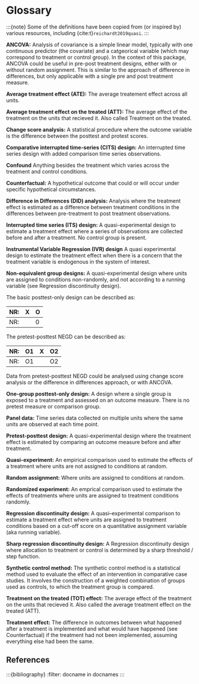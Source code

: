 # Glossary

:::{note}
Some of the definitions have been copied from (or inspired by) various resources, including {cite:t}`reichardt2019quasi`.
:::

**ANCOVA:** Analysis of covariance is a simple linear model, typically with one continuous predictor (the covariate) and a catgeorical variable (which may correspond to treatment or control group). In the context of this package, ANCOVA could be useful in pre-post treatment designs, either with or without random assignment. This is similar to the approach of difference in differences, but only applicable with a single pre and post treatment measure.

**Average treatment effect (ATE):** The average treatement effect across all units.

**Average treatment effect on the treated (ATT):** The average effect of the treatment on the units that recieved it. Also called Treatment on the treated.

**Change score analysis:** A statistical procedure where the outcome variable is the difference between the posttest and protest scores.

**Comparative interrupted time-series (CITS) design:** An interrupted time series design with added comparison time series observations.

**Confound** Anything besides the treatment which varies across the treatment and control conditions.

**Counterfactual:** A hypothetical outcome that could or will occur under specific hypothetical circumstances.

**Difference in Differences (DID) analysis:** Analysis where the treatment effect is estimated as a difference between treatment conditions in the differences between pre-treatment to post treatment observations.

**Interrupted time series (ITS) design:** A quasi-experimental design to estimate a treatment effect where a series of observations are collected before and after a treatment. No control group is present.

**Instrumental Variable Regression (IVR) design** A quasi experimental design to estimate the treatment effect when there is
a concern that the treatment variable is endogenous in the system of interest.

**Non-equivalent group designs:** A quasi-experimental design where units are assigned to conditions non-randomly, and not according to a running variable (see Regression discontinuity design).

The basic posttest-only design can be described as:

| NR: | X | O |
|-----|---|---|
| NR: |   | 0 |

The pretest-posttest NEGD can be described as:

| NR: | O1 | X | O2 |
|-----|----|---|----|
| NR: | O1 |   | O2 |

Data from pretest-posttest NEGD could be analysed using change score analysis or the difference in differences approach, or with ANCOVA.

**One-group posttest-only design:** A design where a single group is exposed to a treatment and assessed on an outcome measure. There is no pretest measure or comparison group.

**Panel data:** Time series data collected on multiple units where the same units are observed at each time point.

**Pretest-posttest design:** A quasi-experimental design where the treatment effect is estimated by comparing an outcome measure before and after treatment.

**Quasi-experiment:** An empirical comparison used to estimate the effects of a treatment where units are not assigned to conditions at random.

**Random assignment:** Where units are assigned to conditions at random.

**Randomized experiment:** An emprical comparison used to estimate the effects of treatments where units are assigned to treatment conditions randomly.

**Regression discontinuity design:** A quasi–experimental comparison to estimate a treatment effect where units are assigned to treatment conditions based on a cut-off score on a quantitative assignment variable (aka running variable).

**Sharp regression discontinuity design:** A Regression discontinuity design where allocation to treatment or control is determined by a sharp threshold / step function.

**Synthetic control method:** The synthetic control method is a statistical method used to evaluate the effect of an intervention in comparative case studies. It involves the construction of a weighted combination of groups used as controls, to which the treatment group is compared.

**Treatment on the treated (TOT) effect:** The average effect of the treatment on the units that recieved it. Also called the average treatment effect on the treated (ATT).

**Treatment effect:** The difference in outcomes between what happened after a treatment is implemented and what would have happened (see Counterfactual) if the treatment had not been implemented, assuming everything else had been the same.

## References
:::{bibliography}
:filter: docname in docnames
:::
